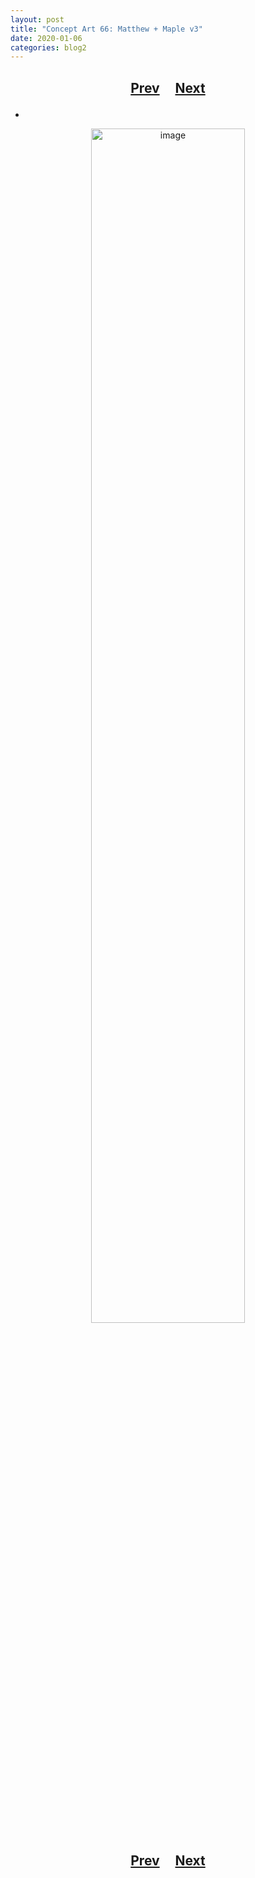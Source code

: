 ```yaml
---
layout: post
title: "Concept Art 66: Matthew + Maple v3"
date: 2020-01-06
categories: blog2
---
```


<h2>
  <p style="text-align:center;">
    <a href="/wingsofthechorus/archive/2020/01/06/conceptart65">Prev</a>
    &nbsp;&nbsp;&nbsp;
    <a href="/wingsofthechorus/archive/2020/01/16/conceptart67">Next</a>
  </p>
</h2>

-

<p style="text-align:center;">
  <img src="/wingsofthechorus/images/conceptart/ca66.png" width="70%" alt="image"/>
</p>

<h2>
  <p style="text-align:center;">
    <a href="/wingsofthechorus/archive/2020/01/06/conceptart65">Prev</a>
    &nbsp;&nbsp;&nbsp;
    <a href="/wingsofthechorus/archive/2020/01/16/conceptart67">Next</a>
  </p>
</h2>
